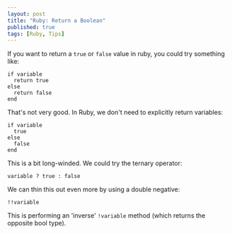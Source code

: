 ```yaml
---
layout: post
title: "Ruby: Return a Boolean"
published: true
tags: [Ruby, Tips]
---
```


If you want to return a `true` or `false` value in ruby, you could try something like:

    if variable
      return true
    else
      return false
    end

That's not very good.  In Ruby, we don't need to explicitly return variables:

    if variable
      true
    else
      false
    end

This is a bit long-winded. We could try the ternary operator:

    variable ? true : false

We can thin this out even more by using a double negative:

    !!variable

This is performing an 'inverse' `!variable` method (which returns the opposite bool type).
